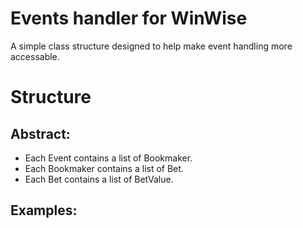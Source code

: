 Events handler for WinWise
==========================

A simple class structure designed to help make event handling more accessable.

# Structure
Abstract:
-----------------
- Each Event contains a list of Bookmaker. 
- Each Bookmaker contains a list of Bet. 
- Each Bet contains a list of BetValue. 

Examples:
---------
